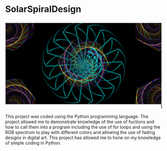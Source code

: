 # SolarSpiralDesign

<img src="https://github.com/RussellVines/SolarSpiralDesign/blob/master/RussellVines%20MP1%20Project.png">

<p>
This project was coded using the Python programming language. The project allowed me to demonstrate knowledge of the use of fuctions and how to call them into a program including the use of for loops and using the RGB spectrum to play with different colors and allowing the use of fading designs in digital art. This project has allowed me to hone on my knowledge of simple coding in Python.
</p>
